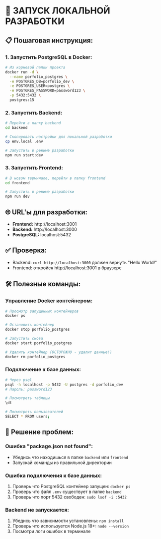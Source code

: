 # 🚀 ЗАПУСК ЛОКАЛЬНОЙ РАЗРАБОТКИ

## 📋 Пошаговая инструкция:

### **1. Запустить PostgreSQL в Docker:**

```bash
# Из корневой папки проекта
docker run -d \
  --name porfolio_postgres \
  -e POSTGRES_DB=porfolio_dev \
  -e POSTGRES_USER=postgres \
  -e POSTGRES_PASSWORD=password123 \
  -p 5432:5432 \
  postgres:15
```

### **2. Запустить Backend:**

```bash
# Перейти в папку backend
cd backend

# Скопировать настройки для локальной разработки
cp env.local .env

# Запустить в режиме разработки
npm run start:dev
```

### **3. Запустить Frontend:**

```bash
# В новом терминале, перейти в папку frontend
cd frontend

# Запустить в режиме разработки
npm run dev
```

## 🌐 URL'ы для разработки:

- **Frontend:** http://localhost:3001
- **Backend:** http://localhost:3000
- **PostgreSQL:** localhost:5432

## ✅ Проверка:

- Backend: `curl http://localhost:3000` должен вернуть "Hello World!"
- Frontend: откройся http://localhost:3001 в браузере

## 🛠️ Полезные команды:

### **Управление Docker контейнером:**

```bash
# Просмотр запущенных контейнеров
docker ps

# Остановить контейнер
docker stop porfolio_postgres

# Запустить снова
docker start porfolio_postgres

# Удалить контейнер (ОСТОРОЖНО - удалит данные!)
docker rm porfolio_postgres
```

### **Подключение к базе данных:**

```bash
# Через psql
psql -h localhost -p 5432 -U postgres -d porfolio_dev
# Пароль: password123

# Посмотреть таблицы
\dt

# Посмотреть пользователей
SELECT * FROM users;
```

## 🔧 Решение проблем:

### **Ошибка "package.json not found":**

- Убедись что находишься в папке `backend` или `frontend`
- Запускай команды из правильной директории

### **Ошибка подключения к базе данных:**

1. Проверь что PostgreSQL контейнер запущен: `docker ps`
2. Проверь что файл `.env` существует в папке `backend`
3. Проверь что порт 5432 свободен: `sudo lsof -i :5432`

### **Backend не запускается:**

1. Убедись что зависимости установлены: `npm install`
2. Проверь что используется Node.js 18+: `node --version`
3. Посмотри логи ошибок в терминале
